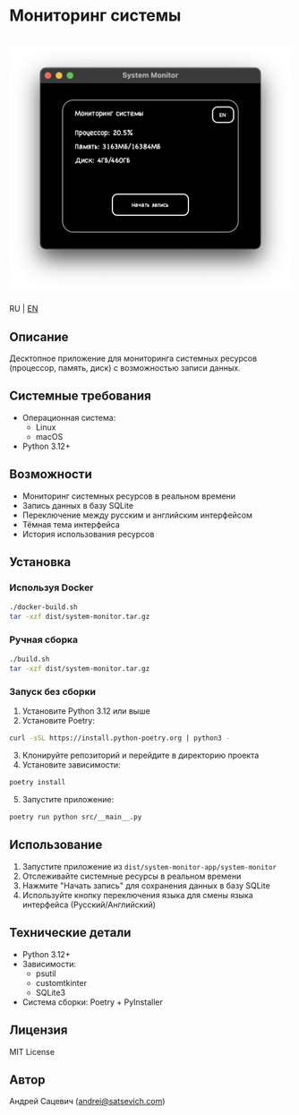 # Мониторинг системы
<h1 align="center">
    <picture>
        <source media="(prefers-color-scheme: dark)" srcset=".github/interface_ru.png">
        <img width="690" src=".github/interface_ru.png" alt="Системный монитор">
    </picture>
</h1>

RU | [EN](README.md)

## Описание
Десктопное приложение для мониторинга системных ресурсов (процессор, память, диск) с возможностью записи данных.

## Системные требования
- Операционная система:
  - Linux
  - macOS
- Python 3.12+

## Возможности
- Мониторинг системных ресурсов в реальном времени
- Запись данных в базу SQLite
- Переключение между русским и английским интерфейсом
- Тёмная тема интерфейса
- История использования ресурсов

## Установка

### Используя Docker

```bash
./docker-build.sh
tar -xzf dist/system-monitor.tar.gz
```

### Ручная сборка
```bash
./build.sh
tar -xzf dist/system-monitor.tar.gz
```

### Запуск без сборки
1. Установите Python 3.12 или выше
2. Установите Poetry:
```bash
curl -sSL https://install.python-poetry.org | python3 -
```
3. Клонируйте репозиторий и перейдите в директорию проекта
4. Установите зависимости:
```bash
poetry install
```
5. Запустите приложение:
```bash
poetry run python src/__main__.py
```

## Использование
1. Запустите приложение из `dist/system-monitor-app/system-monitor`
2. Отслеживайте системные ресурсы в реальном времени
3. Нажмите "Начать запись" для сохранения данных в базу SQLite
4. Используйте кнопку переключения языка для смены языка интерфейса (Русский/Английский)

## Технические детали
- Python 3.12+
- Зависимости:
  - psutil
  - customtkinter
  - SQLite3
- Система сборки: Poetry + PyInstaller

## Лицензия
MIT License

## Автор
Андрей Сацевич (andrei@satsevich.com)